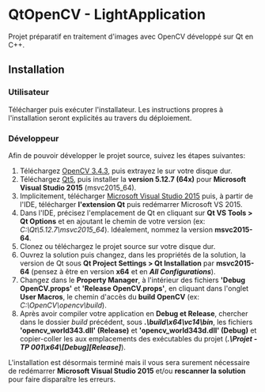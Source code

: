 # QtOpenCV - LightApplication

Projet préparatif en traitement d'images avec OpenCV développé sur Qt en C++.

## Installation

### Utilisateur

Télécharger puis exécuter l'installateur.
Les instructions propres à l'installation seront explicités au travers du déploiement.

### Développeur

Afin de pouvoir développer le projet source, suivez les étapes suivantes:

1. Téléchargez [OpenCV 3.4.3](https://github.com/opencv/opencv/archive/3.4.3.zip), puis extrayez le sur votre disque dur.
2. Téléchargez [Qt5](https://www.qt.io/download-thank-you?hsLang=en), puis installer la **version 5.12.7 (64x)** pour **Microsoft Visual Studio 2015** (msvc2015_64).
3. Implicitement, télécharger [Microsoft Visual Studio 2015](https://my.visualstudio.com/Downloads?q=visual%20studio%202015&wt.mc_id=o~msft~vscom~older-downloads) puis, à partir de l'IDE, télécharger **l'extension Qt** puis redémarrer Microsoft VS 2015.
4. Dans l'IDE, précisez l'emplacement de  Qt en cliquant sur **Qt VS Tools > Qt Options** et en ajoutant le chemin de votre version (ex: *C:\Qt\5.12.7\msvc2015_64*). Idéalement, nommez la version **msvc2015-64**.
5. Clonez ou téléchargez le projet source sur votre disque dur.
6. Ouvrez la solution puis changez, dans les propriétés de la solution, la version de Qt sous **Qt Project Settings > Qt Installation** par **msvc2015-64** (pensez à être en version **x64** et en **_All Configurations_**).
7. Changez dans le **Property Manager**, à l'intérieur des fichiers **'Debug OpenCV.props'** et **'Release OpenCV.props'**, en cliquant dans l'onglet **User Macros**, le chemin d'accès du **build OpenCV** (ex: *C:\OpenCV\opencv\build*).
8. Après avoir compiler votre application en **Debug et Release**, chercher dans le dossier *build* précédent, sous **_\.\build\x64\vc14\bin_**, les fichiers **'opencv_world343.dll' (Release)** et **'opencv_world343d.dll' (Debug)** et copier-coller les aux emplacements des exécutables du projet (**_\.\Projet - TP 001\x64\\[Debug][Release]_**).

L'installation est désormais terminé mais il vous sera surement nécessaire de redémarrer **Microsoft Visual Studio 2015** et/ou **rescanner la solution** pour faire disparaître les erreurs.